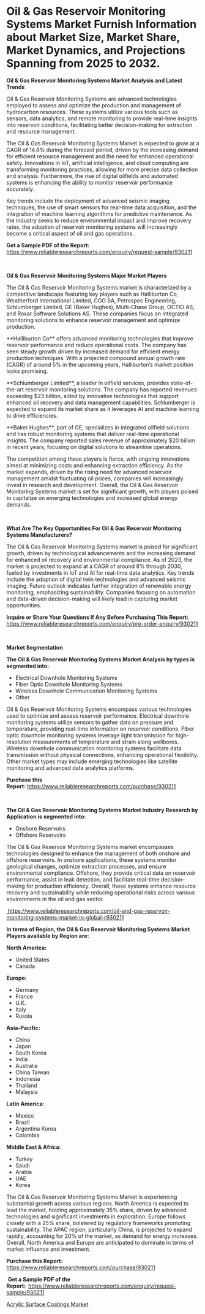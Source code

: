 <p><h1>Oil & Gas Reservoir Monitoring Systems Market Furnish Information about Market Size, Market Share, Market Dynamics, and Projections Spanning from 2025 to 2032.</h1></p><p><strong>Oil & Gas Reservoir Monitoring Systems Market Analysis and Latest Trends</strong></p>
<p><p>Oil & Gas Reservoir Monitoring Systems are advanced technologies employed to assess and optimize the production and management of hydrocarbon resources. These systems utilize various tools such as sensors, data analytics, and remote monitoring to provide real-time insights into reservoir conditions, facilitating better decision-making for extraction and resource management.</p><p>The Oil & Gas Reservoir Monitoring Systems Market is expected to grow at a CAGR of 14.8% during the forecast period, driven by the increasing demand for efficient resource management and the need for enhanced operational safety. Innovations in IoT, artificial intelligence, and cloud computing are transforming monitoring practices, allowing for more precise data collection and analysis. Furthermore, the rise of digital oilfields and automated systems is enhancing the ability to monitor reservoir performance accurately.</p><p>Key trends include the deployment of advanced seismic imaging techniques, the use of smart sensors for real-time data acquisition, and the integration of machine learning algorithms for predictive maintenance. As the industry seeks to reduce environmental impact and improve recovery rates, the adoption of reservoir monitoring systems will increasingly become a critical aspect of oil and gas operations.</p></p>
<p><strong>Get a Sample PDF of the Report:&nbsp;</strong> <a href="https://www.reliableresearchreports.com/enquiry/request-sample/930211?utm_campaign=2233&utm_medium=2&utm_source=Github&utm_content=ia&utm_term=21032025&utm_id=oil-gas-reservoir-monitoring-systems">https://www.reliableresearchreports.com/enquiry/request-sample/930211</a></p>
<p>&nbsp;</p>
<p><strong>Oil & Gas Reservoir Monitoring Systems Major Market Players</strong></p>
<p><p>The Oil & Gas Reservoir Monitoring Systems market is characterized by a competitive landscape featuring key players such as Halliburton Co, Weatherford International Limited, CGG SA, Petrospec Engineering, Schlumberger Limited, GE (Baker Hughes), Multi-Chase Group, OCTIO AS, and Roxar Software Solutions AS. These companies focus on integrated monitoring solutions to enhance reservoir management and optimize production.</p><p>**Halliburton Co** offers advanced monitoring technologies that improve reservoir performance and reduce operational costs. The company has seen steady growth driven by increased demand for efficient energy production techniques. With a projected compound annual growth rate (CAGR) of around 5% in the upcoming years, Halliburton’s market position looks promising.</p><p>**Schlumberger Limited**, a leader in oilfield services, provides state-of-the-art reservoir monitoring solutions. The company has reported revenues exceeding $23 billion, aided by innovative technologies that support enhanced oil recovery and data management capabilities. Schlumberger is expected to expand its market share as it leverages AI and machine learning to drive efficiencies.</p><p>**Baker Hughes**, part of GE, specializes in integrated oilfield solutions and has robust monitoring systems that deliver real-time operational insights. The company reported sales revenue of approximately $20 billion in recent years, focusing on digital solutions to streamline operations.</p><p>The competition among these players is fierce, with ongoing innovations aimed at minimizing costs and enhancing extraction efficiency. As the market expands, driven by the rising need for advanced reservoir management amidst fluctuating oil prices, companies will increasingly invest in research and development. Overall, the Oil & Gas Reservoir Monitoring Systems market is set for significant growth, with players poised to capitalize on emerging technologies and increased global energy demands.</p></p>
<p>&nbsp;</p>
<p><strong>What Are The Key Opportunities For Oil & Gas Reservoir Monitoring Systems Manufacturers?</strong></p>
<p><p>The Oil & Gas Reservoir Monitoring Systems market is poised for significant growth, driven by technological advancements and the increasing demand for enhanced oil recovery and environmental compliance. As of 2023, the market is projected to expand at a CAGR of around 8% through 2030, fueled by investments in IoT and AI for real-time data analytics. Key trends include the adoption of digital twin technologies and advanced seismic imaging. Future outlook indicates further integration of renewable energy monitoring, emphasizing sustainability. Companies focusing on automation and data-driven decision-making will likely lead in capturing market opportunities.</p></p>
<p><strong>Inquire or Share Your Questions If Any Before Purchasing This Report:</strong> <a href="https://www.reliableresearchreports.com/enquiry/pre-order-enquiry/930211?utm_campaign=2233&utm_medium=2&utm_source=Github&utm_content=ia&utm_term=21032025&utm_id=oil-gas-reservoir-monitoring-systems">https://www.reliableresearchreports.com/enquiry/pre-order-enquiry/930211</a></p>
<p>&nbsp;</p>
<p><strong>Market Segmentation</strong></p>
<p><strong>The Oil & Gas Reservoir Monitoring Systems Market Analysis by types is segmented into:</strong></p>
<p><ul><li>Electrical Downhole Monitoring Systems</li><li>Fiber Optic Downhole Monitoring Systems</li><li>Wireless Downhole Communication Monitoring Systems</li><li>Other</li></ul></p>
<p><p>Oil & Gas Reservoir Monitoring Systems encompass various technologies used to optimize and assess reservoir performance. Electrical downhole monitoring systems utilize sensors to gather data on pressure and temperature, providing real-time information on reservoir conditions. Fiber optic downhole monitoring systems leverage light transmission for high-resolution measurements of temperature and strain along wellbores. Wireless downhole communication monitoring systems facilitate data transmission without physical connections, enhancing operational flexibility. Other market types may include emerging technologies like satellite monitoring and advanced data analytics platforms.</p></p>
<p><strong>Purchase this Report:&nbsp;</strong><a href="https://www.reliableresearchreports.com/purchase/930211?utm_campaign=2233&utm_medium=2&utm_source=Github&utm_content=ia&utm_term=21032025&utm_id=oil-gas-reservoir-monitoring-systems">https://www.reliableresearchreports.com/purchase/930211</a></p>
<p>&nbsp;</p>
<p><strong>The Oil & Gas Reservoir Monitoring Systems Market Industry Research by Application is segmented into:</strong></p>
<p><ul><li>Onshore Reservoirs</li><li>Offshore Reservoirs</li></ul></p>
<p><p>The Oil & Gas Reservoir Monitoring Systems market encompasses technologies designed to enhance the management of both onshore and offshore reservoirs. In onshore applications, these systems monitor geological changes, optimize extraction processes, and ensure environmental compliance. Offshore, they provide critical data on reservoir performance, assist in leak detection, and facilitate real-time decision-making for production efficiency. Overall, these systems enhance resource recovery and sustainability while reducing operational risks across various environments in the oil and gas sector.</p></p>
<p><a href="https://www.reliableresearchreports.com/oil-and-gas-reservoir-monitoring-systems-market-in-global-r930211?utm_campaign=2233&utm_medium=2&utm_source=Github&utm_content=ia&utm_term=21032025&utm_id=oil-gas-reservoir-monitoring-systems">&nbsp;https://www.reliableresearchreports.com/oil-and-gas-reservoir-monitoring-systems-market-in-global-r930211</a></p>
<p><strong>In terms of Region, the Oil & Gas Reservoir Monitoring Systems Market Players available by Region are:</strong></p>
<p>
    <p> <strong> North America: </strong>
        <ul>
            <li>United States</li>
            <li>Canada</li>
        </ul>
        </p> 
    <p> <strong> Europe: </strong>
        <ul>
            <li>Germany</li>
            <li>France</li>
            <li>U.K.</li>
            <li>Italy</li>
            <li>Russia</li>
        </ul>
        </p> 
    <p> <strong> Asia-Pacific: </strong>
        <ul>
            <li>China</li>
            <li>Japan</li>
            <li>South Korea</li>
            <li>India</li>
            <li>Australia</li>
            <li>China Taiwan</li>
            <li>Indonesia</li>
            <li>Thailand</li>
            <li>Malaysia</li>
        </ul>
        </p> 
    <p> <strong> Latin America: </strong>
        <ul>
            <li>Mexico</li>
            <li>Brazil</li>
            <li>Argentina Korea</li>
            <li>Colombia</li>
        </ul>
        </p> 
    <p> <strong> Middle East & Africa: </strong>
        <ul>
            <li>Turkey</li>
            <li>Saudi</li>
            <li>Arabia</li>
            <li>UAE</li>
            <li>Korea</li>
        </ul>
    </p>
    </p>
<p><p>The Oil & Gas Reservoir Monitoring Systems Market is experiencing substantial growth across various regions. North America is expected to lead the market, holding approximately 35% share, driven by advanced technologies and significant investments in exploration. Europe follows closely with a 25% share, bolstered by regulatory frameworks promoting sustainability. The APAC region, particularly China, is projected to expand rapidly, accounting for 20% of the market, as demand for energy increases. Overall, North America and Europe are anticipated to dominate in terms of market influence and investment.</p></p>
<p><strong>Purchase this Report: </strong><a href="https://www.reliableresearchreports.com/purchase/930211?utm_campaign=2233&utm_medium=2&utm_source=Github&utm_content=ia&utm_term=21032025&utm_id=oil-gas-reservoir-monitoring-systems">https://www.reliableresearchreports.com/purchase/930211</a></p>
<p>&nbsp;<strong>Get a Sample PDF of the Report:&nbsp;&nbsp;</strong><a href="https://www.reliableresearchreports.com/enquiry/request-sample/930211?utm_campaign=2233&utm_medium=2&utm_source=Github&utm_content=ia&utm_term=21032025&utm_id=oil-gas-reservoir-monitoring-systems">https://www.reliableresearchreports.com/enquiry/request-sample/930211</a></p>
<p><strong></strong></p>
<p><p><a href="https://github.com/NarcisoFerry/Market-Research-Report-List-1/blob/main/acrylic-surface-coatings-market.md?utm_campaign=2233&utm_medium=2&utm_source=Github&utm_content=ia&utm_term=21032025&utm_id=oil-gas-reservoir-monitoring-systems">Acrylic Surface Coatings Market</a></p></p>
